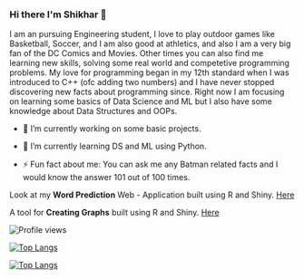### Hi there I'm Shikhar 👋

I am an pursuing Engineering student, I love to play outdoor games like Basketball, Soccer, and I am also good at athletics, and also I am a very big fan of the DC Comics and Movies. Other times you can also find me learning new skills, solving some real world and competetive programming problems. My love for programming began in my 12th standard when I was introduced to C++ (ofc adding two numbers) and I have never stopped discovering new facts about programming since. Right now I am focusing on learning some basics of Data Science and ML but I also have some knowledge about Data Structures and OOPs.

- 🔭 I’m currently working on some basic projects.

- 🌱 I’m currently learning DS and ML using Python. 

- ⚡ Fun fact about me: You can ask me any Batman related facts and I would know the answer 101 out of 100 times.


Look at my **Word Prediction** Web - Application built using R and Shiny. [Here](https://shikharkrdixit.shinyapps.io/ngram_match/)

A tool for **Creating Graphs** built using R and Shiny. [Here](https://shikharkrdixit.shinyapps.io/CreatingGraphs/?_ga=2.29091516.1841408205.1617125902-1560055809.1613538410)


![Profile views](https://gpvc.arturio.dev/shikharkrdixit)  


[![Top Langs](https://github-readme-stats.vercel.app/api/top-langs/?username=anuraghazra&hide=javascript,html)](https://github.com/shikharkrdixit/github-readme-stats)



[![Top Langs](https://github-readme-stats.vercel.app/api/top-langs/?username=anuraghazra&langs_count=8)](https://github.com/shikharkrdixit/github-readme-stats)
